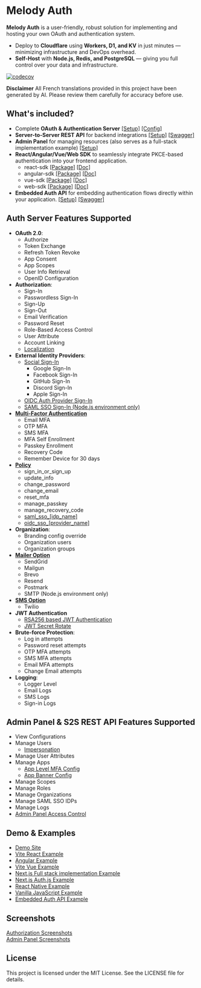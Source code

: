 # Melody Auth

**Melody Auth** is a user-friendly, robust solution for implementing and hosting your own OAuth and authentication system.
- Deploy to **Cloudflare** using **Workers, D1, and KV** in just minutes — minimizing infrastructure and DevOps overhead.
- **Self-Host** with **Node.js, Redis, and PostgreSQL** — giving you full control over your data and infrastructure.

[![codecov](https://codecov.io/gh/ValueMelody/melody-auth/graph/badge.svg?token=AB3C1DCJJM)](https://codecov.io/gh/ValueMelody/melody-auth)

**Disclaimer** All French translations provided in this project have been generated by AI. Please review them carefully for accuracy before use.

## What's included?
- Complete **OAuth & Authentication Server** [[Setup]](https://auth.valuemelody.com/auth-server-setup.html) [[Config]](https://auth.valuemelody.com/auth-server-configuration.html)
- **Server-to-Server REST API** for backend integrations [[Setup]](https://auth.valuemelody.com/s2s-api.html) [[Swagger]](https://auth-server.valuemelody.com/api/v1/swagger)
- **Admin Panel** for managing resources (also serves as a full-stack implementation example) [[Setup]](https://auth.valuemelody.com/admin-panel-setup.html)
- **React/Angular/Vue/Web SDK** to seamlessly integrate PKCE-based authentication into your frontend application.
  - react-sdk [[Package]](https://www.npmjs.com/package/@melody-auth/react) [[Doc]](https://auth.valuemelody.com/react-sdk.html)
  - angular-sdk [[Package]](https://www.npmjs.com/package/@melody-auth/angular) [[Doc]](https://auth.valuemelody.com/angular-sdk.html)
  - vue-sdk [[Package]](https://www.npmjs.com/package/@melody-auth/vue) [[Doc]](https://auth.valuemelody.com/vue-sdk.html)
  - web-sdk [[Package]](https://www.npmjs.com/package/@melody-auth/web) [[Doc]](https://auth.valuemelody.com/web-sdk.html)
- **Embedded Auth API** for embedding authentication flows directly within your application. [[Setup]](https://auth.valuemelody.com/embedded-auth-api.html) [[Swagger]](https://auth-server.valuemelody.com/api/v1/embedded-swagger)

## Auth Server Features Supported
- <b>OAuth 2.0</b>:
  - Authorize
  - Token Exchange
  - Refresh Token Revoke
  - App Consent
  - App Scopes
  - User Info Retrieval
  - OpenID Configuration
- <b>Authorization</b>:
  - Sign-In
  - Passwordless Sign-In
  - Sign-Up
  - Sign-Out
  - Email Verification
  - Password Reset
  - Role-Based Access Control
  - User Attribute
  - Account Linking
  - [Localization](https://auth.valuemelody.com/localization.html)
- <b>External Identity Providers</b>:
  - [Social Sign-In](https://auth.valuemelody.com/social-sign-in-provider-setup.html)
    - Google Sign-In
    - Facebook Sign-In
    - GitHub Sign-In
    - Discord Sign-In
    - Apple Sign-In
  - [OIDC Auth Provider Sign-In](https://auth.valuemelody.com/oidc-sso-setup.html)
  - [SAML SSO Sign-In (Node.js environment only)](https://auth.valuemelody.com/saml-sso-setup.html)
- <b>[Multi-Factor Authentication](https://auth.valuemelody.com/mfa-setup.html)</b>
  - Email MFA
  - OTP MFA
  - SMS MFA
  - MFA Self Enrollment
  - Passkey Enrollment
  - Recovery Code
  - Remember Device for 30 days
- <b>[Policy](https://auth.valuemelody.com/policies.html)</b>
  - sign_in_or_sign_up
  - update_info
  - change_password
  - change_email
  - reset_mfa
  - manage_passkey
  - manage_recovery_code
  - [saml_sso_[idp_name]](https://auth.valuemelody.com/saml-sso-setup.html#_trigger-login-via-saml-sso-in-the-frontend)
  - [oidc_sso_[provider_name]](https://auth.valuemelody.com/oidc-sso-setup.html#_trigger-oidc-redirects-from-your-frontend-via-policy)
- <b>Organization</b>:
  - Branding config override
  - Organization users
  - Organization groups
- <b>[Mailer Option](https://auth.valuemelody.com/email-provider-setup.html)</b>
  - SendGrid
  - Mailgun
  - Brevo
  - Resend
  - Postmark
  - SMTP (Node.js environment only)
- <b>[SMS Option](https://auth.valuemelody.com/sms-provider-setup.html)</b>
  - Twilio
- <b>JWT Authentication</b>
  - [RSA256 based JWT Authentication](https://auth.valuemelody.com/jwt-and-jwks.html)
  - [JWT Secret Rotate](https://auth.valuemelody.com/jwt-secret-rotate.html)
- <b>Brute-force Protection</b>:
  - Log in attempts
  - Password reset attempts
  - OTP MFA attempts
  - SMS MFA attempts
  - Email MFA attempts
  - Change Email attempts
- <b>Logging</b>:
  - Logger Level
  - Email Logs
  - SMS Logs
  - Sign-in Logs

## Admin Panel & S2S REST API Features Supported
- View Configurations
- Manage Users
  - [Impersonation](https://auth.valuemelody.com/impersonation.html)
- Manage User Attributes
- Manage Apps
  - [App Level MFA Config](https://auth.valuemelody.com/mfa-setup.html#_app-level-mfa-configuration)
  - [App Banner Config](https://auth.valuemelody.com/app-banners.html)
- Manage Scopes
- Manage Roles
- Manage Organizations
- Manage SAML SSO IDPs
- Manage Logs
- [Admin Panel Access Control](https://auth.valuemelody.com/admin-panel-setup.html#custom-role-access-for-the-admin-panel)

## Demo & Examples
- [Demo Site](https://auth-demo.valuemelody.com)
- [Vite React Example](https://github.com/ValueMelody/melody-auth-examples/tree/main/vite-react-demo)
- [Angular Example](https://github.com/ValueMelody/melody-auth-examples/tree/main/angular-example)
- [Vite Vue Example](https://github.com/ValueMelody/melody-auth-examples/tree/main/vite-vue-example)
- [Next.js Full stack implementation Example](https://github.com/ValueMelody/melody-auth/tree/main/admin-panel)
- [Next.js Auth.js Example](https://github.com/ValueMelody/melody-auth-examples/tree/main/next-auth-js-example)
- [React Native Example](https://github.com/ValueMelody/melody-auth-examples/tree/main/react-native-example)
- [Vanilla JavaScript Example](https://github.com/ValueMelody/melody-auth-examples/tree/main/vite-web-example)
- [Embedded Auth API Example](https://github.com/ValueMelody/melody-auth-examples/tree/main/embedded-auth)

## Screenshots
[Authorization Screenshots](https://auth.valuemelody.com/screenshots.html#identity-pages-and-emails)  
[Admin Panel Screenshots](https://auth.valuemelody.com/screenshots.html#admin-panel-pages)

## License

This project is licensed under the MIT License. See the LICENSE file for details.
